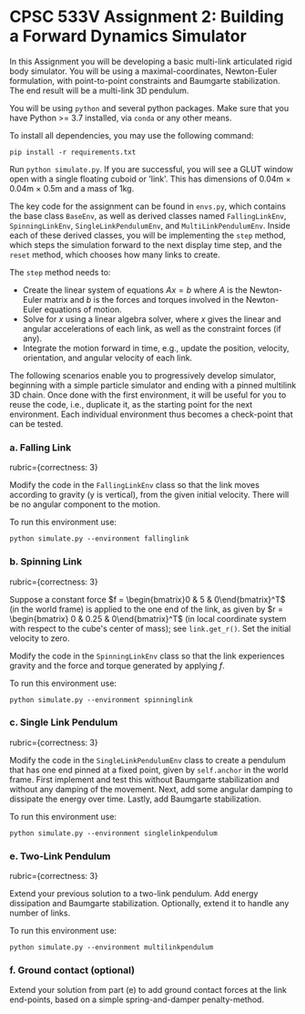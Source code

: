 # CPSC 533V Assignment 2:  Building a Forward Dynamics Simulator
In this Assignment you will be developing a basic multi-link articulated rigid body simulator.  You will be using a maximal-coordinates, Newton-Euler formulation, with point-to-point constraints and Baumgarte stabilization. The end result will be a multi-link 3D pendulum. 

You will be using `python` and several python packages. Make sure that you have Python >= 3.7 installed, via `conda` or any other means. 

To install all dependencies, you may use the following command:

```
pip install -r requirements.txt
```

Run `python simulate.py`. If you are successful, you will see a GLUT window open with a single floating cuboid or 'link'. This has dimensions of 0.04m $\times$ 0.04m $\times$ 0.5m and a mass of 1kg.

The key code for the assignment can be found in `envs.py`, which contains the base class `BaseEnv`, as well as derived classes named `FallingLinkEnv`, `SpinningLinkEnv`, `SingleLinkPendulumEnv`, and `MultiLinkPendulumEnv`.  Inside each of these derived classes, you will be implementing the `step` method, which steps the simulation forward to the next display time step, and the `reset` method, which chooses how many links to create. 

The `step` method needs to: 

* Create the linear system of equations $Ax = b$ where $A$ is the Newton-Euler matrix and $b$ is the forces and torques involved in the Newton-Euler equations of motion.
* Solve for $x$ using a linear algebra solver, where $x$ gives the linear and angular accelerations of each link, as well as the constraint forces (if any).
* Integrate the motion forward in time, e.g., update the position, velocity, orientation, and angular velocity of each link.


The following scenarios enable you to progressively develop simulator, beginning with a simple particle simulator and ending with a pinned multilink 3D chain. Once done with the first environment, it will be useful for you to reuse the code, i.e., duplicate it, as the starting point for the next environment. Each individual environment thus becomes a check-point that can be tested.

### a. Falling Link

rubric={correctness: 3}

Modify the code in the `FallingLinkEnv` class so that the link moves according to  gravity (y is vertical), from the given initial velocity. There will be no angular component to the motion.

To run this environment use:
```
python simulate.py --environment fallinglink
```
### b. Spinning Link

rubric={correctness: 3}

Suppose a constant force $f = \begin{bmatrix}0 & 5 & 0\end{bmatrix}^T$ (in the world frame) is applied to the one end of the link, as given by $r = \begin{bmatrix} 0 & 0.25 & 0\end{bmatrix}^T$ (in local coordinate system with respect to the cube's center of mass); see ```link.get_r()```.  Set the initial velocity to zero.

Modify the code in the `SpinningLinkEnv` class so that the link experiences gravity and the force and torque generated by applying $f$.

To run this environment use:
```
python simulate.py --environment spinninglink
```
### c. Single Link Pendulum

rubric={correctness: 3}

Modify the code in the `SingleLinkPendulumEnv` class to create a pendulum that has one end pinned at a fixed point, given by ```self.anchor``` in the world frame. First implement and test this without Baumgarte stabilization and without any damping of the movement.  Next, add some angular damping to dissipate the energy over time.  Lastly, add Baumgarte stabilization.

To run this environment use:
```
python simulate.py --environment singlelinkpendulum
```
### e. Two-Link Pendulum

rubric={correctness: 3}

Extend your previous solution to a two-link pendulum. Add energy dissipation and Baumgarte stabilization. Optionally, extend it to handle any number of links. 

To run this environment use:
```
python simulate.py --environment multilinkpendulum
```
### f. Ground contact (optional)

Extend your solution from part (e) to add ground contact forces at the link end-points, based on a simple spring-and-damper penalty-method.


